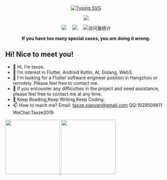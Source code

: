 <div align="center">

  <!-- dynamic typing effect 动态打字效果 -->
  <div align="center">
    <a href="https://blog.sunguoqi.com/">
      <img src="https://readme-typing-svg.demolab.com?font=Fira+Code&pause=1000&width=435&lines=println(%22Hello%2C%20World%22);Taxze&center=true&size=27" alt="Typing SVG" />
    </a>
  </div>

  <!-- knock code pictures 敲代码的图片 -->
  <img src="https://cdn.jsdelivr.net/gh/sun0225SUN/sun0225SUN/assets/images/coding.gif" /><br>

  <!-- profile logo 个人资料徽标 -->
  <div align="center">
    <a href="https://juejin.cn/user/598591926699358"><img src="https://img.shields.io/badge/Website-Blog-blue" /></a>&emsp;
    <a href="https://space.bilibili.com/494742622"><img src="https://img.shields.io/badge/Bilibili-B站-ff69b4" /></a>&emsp;
    <!-- visitor statistics logo 访问量统计徽标 -->
    <img src="https://komarev.com/ghpvc/?username=taxze6&label=Views&color=0e75b6&style=flat" alt="访问量统计" />
  </div>
<p><b>If you have too many special cases, you are doing it wrong.</b></p>
</div>

## Hi! Nice to meet you!

<!-- 个人简介 -->
- 👋 Hi, I’m taxze.
- 👀 I’m interest in Flutter, Android Kotlin, AI, Golang, Web3.
- 🌱 I'm looking for a Flutter software engineer position in Hangzhou or remotely. Please feel free to contact me.
- 💞️ If you encounter any difficulties in the project and need assistance, please feel free to contact me at any time.
- 🍖 Keep Reading,Keep Writing,Keep Coding.
- 📫 How to reach me? Email: taxze.xiaoyan@gmail.com QQ:1929509811 WeChat:Taxze2019 

<div align="start">
<a href="https://github.com/taxze6">
<image src="https://readmestats.999857.xyz/api?username=taxze6&include_all_commits=true&count_private=true&show_icons=true&theme=buefy" height="170px" />
</a>
<a href="https://github.com/taxze6">
<image src="https://readmestats.999857.xyz/api/top-langs/?username=taxze6&layout=compact" height="170px" />
</a>
</div>
